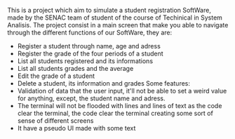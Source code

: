 This is a project which aim to simulate a student registration SoftWare, made by the SENAC team of student of the course of Techinical in System Analisis.
The project consist in a main screen that make you able to navigate through the different functions of our SoftWare, they are:
* Register a student through name, age and adress
* Register the grade of the four periods of a student
* List all students registered and its informations
* List all students grades and the average
* Edit the grade of a student
* Delete a student, its information and grades
  Some features:
* Validation of data that the user input, it'll not be able to set a weird value for anything, except, the student name and adress.
* The terminal will not be flooded with lines and lines of text as the code clear the terminal, the code clear the terminal creating some sort of sense of different screens
* It have a pseudo UI made with some text
